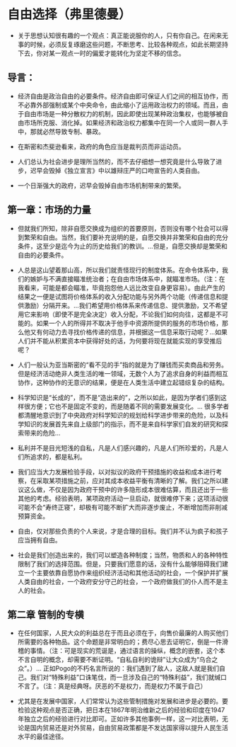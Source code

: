 # 自由选择（弗里德曼）

- 关于思想认知很有趣的一个观点：真正能说服你的人，只有你自己。在闲来无事的时候，必须反复琢磨这些问题，不断思考、比较各种观点，如此长期坚持下去，你对某一观点一时的偏爱才能转化为坚定不移的信念。

## 导言：
- 经济自由是政治自由的必要条件。经济自由即可保证人们之间的相互协作，而不必靠外部强制或某个中央命令，由此缩小了运用政治权力的领域。而且，由于自由市场是一种分散权力的机制，因此即使出现某种政治集权，也能够被自由市场所克服、消化掉。如果经济和政治权力都集中在同一个人或同一群人手中，那就必然导致专制、暴政。

- 在斯密和杰斐逊看来，政府的角色应当是裁判员而非运动员。

- 人们总认为社会进步是理所当然的，而不去仔细想一想究竟是什么导致了进步，迟早会毁掉《独立宣言》中以雄辩庄严的口吻宣告的人类自由。

- 一个日渐强大的政府，迟早会毁掉自由市场机制带来的繁荣。

## 第一章：市场的力量

- 但就我们所知，除非自愿交换成为组织的首要原则，否则没有哪个社会可以得到繁荣和自由。当然，我们要补充说明的是，自愿交换并非繁荣和自由的充分条件，这至少是迄今为止的历史给我们的教训。...但是，自愿交换却是繁荣和自由的必要条件。

- 人总是这山望着那山高，所以我们就责怪现行的制度体系。在命令体系中，我们的嫉妒与不满直接瞄准统治者；在自由市场体系中，就瞄准市场。（注：在我看来，可能是都会瞄准，毕竟抱怨他人远比改变自身更容易）。由此产生的结果之一便是试图将价格体系的收入分配功能与另外两个功能（传递信息和提供激励）分隔开来。...我们希望用价格体系来传递信息、提供激励，又不希望用它来影响（即使不是完全决定）收入分配，不论我们如何向往，这都是不可能的。如果一个人的所得并不取决于他手中资源所提供的服务的市场价格，那么他又有何动力去寻找价格传递的信息，并根据这一信息采取行动呢？...如果人们并不能从积累资本中获得好处的话，为何要将现在就能实现的享受推后呢？

- 人们一般认为亚当斯密的“看不见的手”指的就是为了赚钱而买卖商品和劳务。但是经济活动绝非人类生活的唯一领域，无数个人为了追求自身的利益而相互协作，这种协作的无意识的结果，便是在人类生活中建立起错综复杂的结构。

- 科学知识是“长成的”，而不是“造出来的”，之所以如此，是因为学者们感到这样很方便；它也不是固定不变的，而是随着不同的需要发展变化。... 很多学者都清醒地意识到了中央政府对科学知识的规划给科学进步带来的危险，以及科学知识的发展首先来自上级部门的指示，而不是来自科学家们自发的研究和探索带来的危险...

- 私利并不是目光短浅的自私，凡是人们感兴趣的，凡是人们所珍爱的，凡是人们所追求的，都是私利。

- 我们应当大力发展检验手段，以对拟议的政府干预措施的收益和成本进行考察，在采取某项措施之前，应对其成本收益平衡有清晰的了解。我们之所以建议这么做，不仅是因为政府干预中的许多隐形成本很难估算，而且还出于一些其他的考虑。经验表明，某项政府活动一旦启动，就很难停下来；这项活动很可能不会“寿终正寝”，却极有可能不断扩大而非逐步废止，不断增加而非削减预算资金。

- 自由，仅对那些负责的个人来说，才是合理的目标。我们并不认为疯子和孩子应当拥有自由。

- 社会是我们创造出来的，我们可以塑造各种制度；当然，物质和人的各种特性限制了我们的选择范围。但是，只要我们愿意的话，没有什么能够阻碍我们建立一个主要依靠自愿协作来组织经济活动和其他活动的社会，一个保护并扩展人类自由的社会，一个政府安分守己的社会，一个政府做我们的仆人而不是主人的社会。

## 第二章 管制的专横

- 在任何国家，人民大众的利益总在于而且必须在于，向售价最廉的人购买他们所需要的各种物品。这个命题是非常明白的；费尽心思去证明它，倒是一件滑稽的事情。（注：可是现实的荒诞是，通过语言的操纵，概念的嵌套，这个本不言自明的概念，却需要不断证明。“自私自利的诡辩”让大众成为“乌合之众”。）... 正如Pogo的不朽名言所说的：我们遇到了敌人，这敌人就是我们自己。我们对“特殊利益”口诛笔伐，而一旦涉及自己的“特殊利益”，我们就缄口不言了。（注：真是经典呀。厌恶的不是权力，而是权力不属于自己）

- 尤其是在发展中国家，人们常常认为这些管制措施对发展和进步是必要的。要检验这种观点是否正确，把日本在1867年明治维新之后的经验和印度在1947年独立之后的经验进行对比即可。正如许多其他事例一样，这一对比表明，无论是国内贸易还是对外贸易，自由贸易政策都是不发达国家得以提升人民生活水平的最佳途径。
